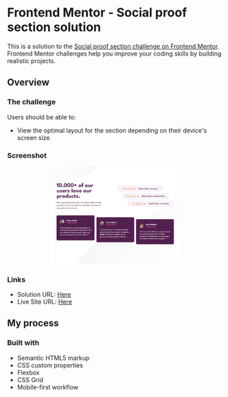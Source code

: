 # Frontend Mentor - Social proof section solution

This is a solution to the [Social proof section challenge on Frontend Mentor](https://www.frontendmentor.io/challenges/social-proof-section-6e0qTv_bA). Frontend Mentor challenges help you improve your coding skills by building realistic projects.

## Overview

### The challenge

Users should be able to:

- View the optimal layout for the section depending on their device's screen size

### Screenshot

<p align="center" width="100%">
  <img width="60%" src="./images/screenshot.png">
</p>

### Links

- Solution URL: [Here](https://www.frontendmentor.io/challenges/social-proof-section-6e0qTv_bA)
- Live Site URL: [Here](https://robertzelic.github.io/social-proof-section)

## My process

### Built with

- Semantic HTML5 markup
- CSS custom properties
- Flexbox
- CSS Grid
- Mobile-first workflow
